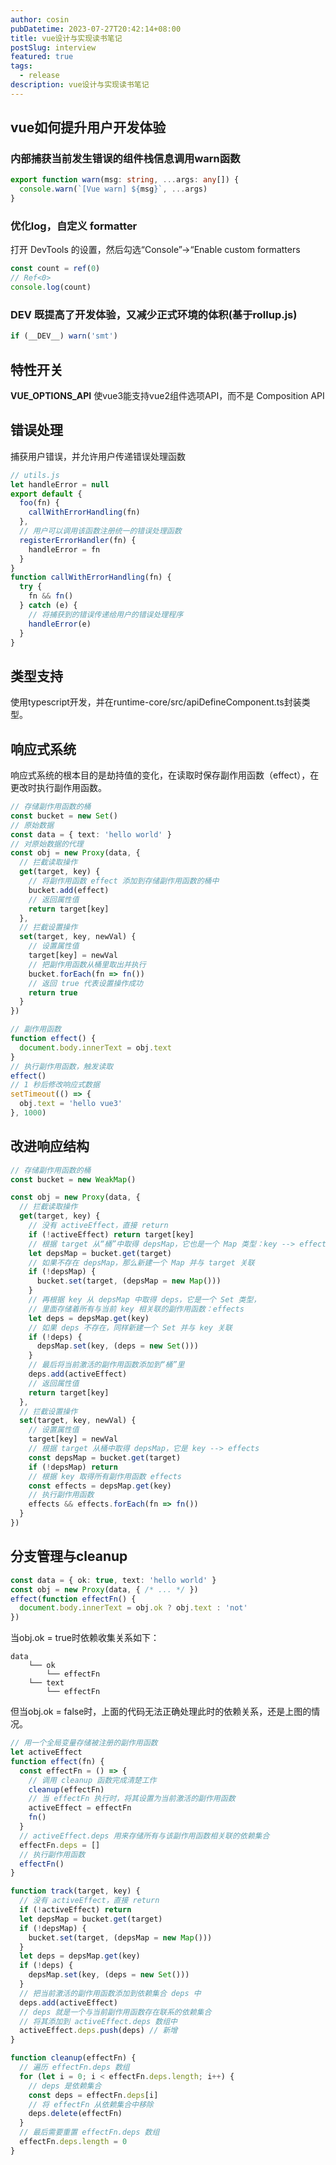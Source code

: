 ```yaml
---
author: cosin
pubDatetime: 2023-07-27T20:42:14+08:00 
title: vue设计与实现读书笔记
postSlug: interview
featured: true
tags:
  - release
description: vue设计与实现读书笔记
---
```


## vue如何提升用户开发体验
### 内部捕获当前发生错误的组件栈信息调用warn函数
```ts
export function warn(msg: string, ...args: any[]) {
  console.warn(`[Vue warn] ${msg}`, ...args)
}
```
### 优化log，自定义 formatter
打开 DevTools 的设置，然后勾选“Console”→“Enable custom formatters
```ts
const count = ref(0)
// Ref<0>
console.log(count)
```
### __DEV__ 既提高了开发体验，又减少正式环境的体积(基于rollup.js)
```ts
if (__DEV__) warn('smt')
```

##  特性开关
 __VUE_OPTIONS_API__
 使vue3能支持vue2组件选项API，而不是 Composition API

## 错误处理
捕获用户错误，并允许用户传递错误处理函数
```js
// utils.js
let handleError = null
export default {
  foo(fn) {
    callWithErrorHandling(fn)
  },
  // 用户可以调用该函数注册统一的错误处理函数
  registerErrorHandler(fn) {
    handleError = fn
  }
}
function callWithErrorHandling(fn) {
  try {
    fn && fn()
  } catch (e) {
    // 将捕获到的错误传递给用户的错误处理程序
    handleError(e)
  }
}
```
## 类型支持
使用typescript开发，并在runtime-core/src/apiDefineComponent.ts封装类型。

## 响应式系统
响应式系统的根本目的是劫持值的变化，在读取时保存副作用函数（effect），在更改时执行副作用函数。
```ts
// 存储副作用函数的桶
const bucket = new Set()
// 原始数据
const data = { text: 'hello world' }
// 对原始数据的代理
const obj = new Proxy(data, {
  // 拦截读取操作
  get(target, key) {
    // 将副作用函数 effect 添加到存储副作用函数的桶中
    bucket.add(effect)
    // 返回属性值
    return target[key]
  },
  // 拦截设置操作
  set(target, key, newVal) {
    // 设置属性值
    target[key] = newVal
    // 把副作用函数从桶里取出并执行
    bucket.forEach(fn => fn())
    // 返回 true 代表设置操作成功
    return true
  }
})
```
```ts
// 副作用函数
function effect() {
  document.body.innerText = obj.text
}
// 执行副作用函数，触发读取
effect()
// 1 秒后修改响应式数据
setTimeout(() => {
  obj.text = 'hello vue3'
}, 1000)
```
## 改进响应结构
```ts
// 存储副作用函数的桶
const bucket = new WeakMap()
```
```ts
const obj = new Proxy(data, {
  // 拦截读取操作
  get(target, key) {
    // 没有 activeEffect，直接 return
    if (!activeEffect) return target[key]
    // 根据 target 从“桶”中取得 depsMap，它也是一个 Map 类型：key --> effects
    let depsMap = bucket.get(target)
    // 如果不存在 depsMap，那么新建一个 Map 并与 target 关联
    if (!depsMap) {
      bucket.set(target, (depsMap = new Map()))
    }
    // 再根据 key 从 depsMap 中取得 deps，它是一个 Set 类型，
    // 里面存储着所有与当前 key 相关联的副作用函数：effects
    let deps = depsMap.get(key)
    // 如果 deps 不存在，同样新建一个 Set 并与 key 关联
    if (!deps) {
      depsMap.set(key, (deps = new Set()))
    }
    // 最后将当前激活的副作用函数添加到“桶”里
    deps.add(activeEffect)
    // 返回属性值
    return target[key]
  },
  // 拦截设置操作
  set(target, key, newVal) {
    // 设置属性值
    target[key] = newVal
    // 根据 target 从桶中取得 depsMap，它是 key --> effects
    const depsMap = bucket.get(target)
    if (!depsMap) return
    // 根据 key 取得所有副作用函数 effects
    const effects = depsMap.get(key)
    // 执行副作用函数
    effects && effects.forEach(fn => fn())
  }
})
```

## 分支管理与cleanup
```ts
const data = { ok: true, text: 'hello world' }
const obj = new Proxy(data, { /* ... */ })
effect(function effectFn() {
  document.body.innerText = obj.ok ? obj.text : 'not'
})
```
当obj.ok = true时依赖收集关系如下：
```
data
    └── ok
        └── effectFn
    └── text
        └── effectFn
```
但当obj.ok = false时，上面的代码无法正确处理此时的依赖关系，还是上图的情况。
```ts
// 用一个全局变量存储被注册的副作用函数
let activeEffect
function effect(fn) {
  const effectFn = () => {
    // 调用 cleanup 函数完成清楚工作
    cleanup(effectFn)
    // 当 effectFn 执行时，将其设置为当前激活的副作用函数
    activeEffect = effectFn
    fn()
  }
  // activeEffect.deps 用来存储所有与该副作用函数相关联的依赖集合
  effectFn.deps = []
  // 执行副作用函数
  effectFn()
}

function track(target, key) {
  // 没有 activeEffect，直接 return
  if (!activeEffect) return
  let depsMap = bucket.get(target)
  if (!depsMap) {
    bucket.set(target, (depsMap = new Map()))
  }
  let deps = depsMap.get(key)
  if (!deps) {
    depsMap.set(key, (deps = new Set()))
  }
  // 把当前激活的副作用函数添加到依赖集合 deps 中
  deps.add(activeEffect)
  // deps 就是一个与当前副作用函数存在联系的依赖集合
  // 将其添加到 activeEffect.deps 数组中
  activeEffect.deps.push(deps) // 新增
}
```
```ts
function cleanup(effectFn) {
  // 遍历 effectFn.deps 数组
  for (let i = 0; i < effectFn.deps.length; i++) {
    // deps 是依赖集合
    const deps = effectFn.deps[i]
    // 将 effectFn 从依赖集合中移除
    deps.delete(effectFn)
  }
  // 最后需要重置 effectFn.deps 数组
  effectFn.deps.length = 0
}
```
